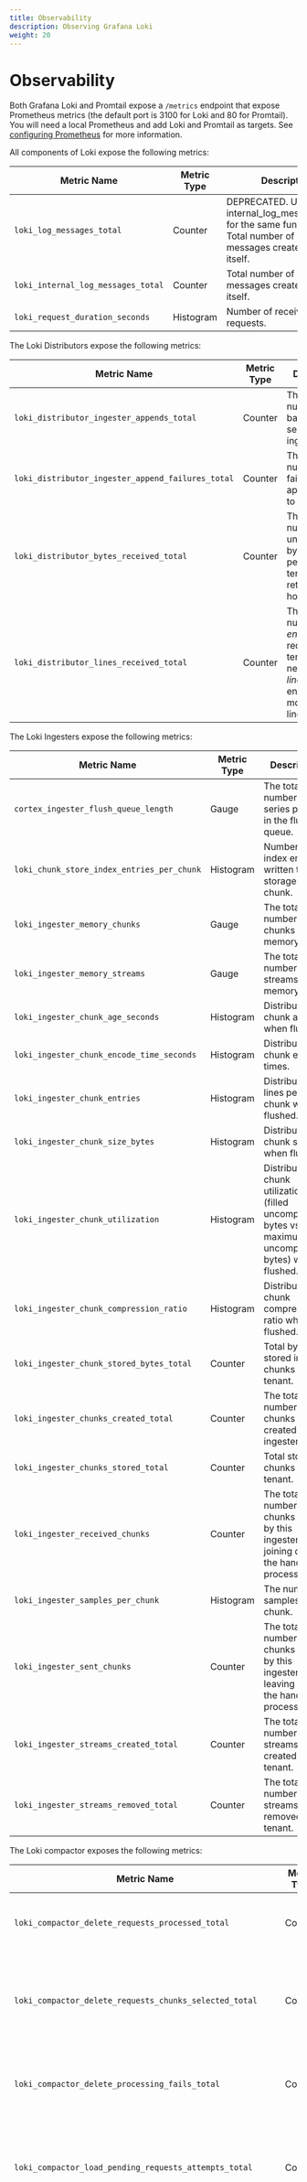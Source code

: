 ```yaml
---
title: Observability
description: Observing Grafana Loki
weight: 20
---
```

# Observability

Both Grafana Loki and Promtail expose a `/metrics` endpoint that expose Prometheus
metrics (the default port is 3100 for Loki and 80 for Promtail). You will need
a local Prometheus and add Loki and Promtail as targets. See [configuring
Prometheus](https://prometheus.io/docs/prometheus/latest/configuration/configuration)
for more information.

All components of Loki expose the following metrics:

| Metric Name                        | Metric Type | Description                                                                                                                  |
| ---------------------------------- | ----------- | ---------------------------------------------------------------------------------------------------------------------------- |
| `loki_log_messages_total`          | Counter     | DEPRECATED. Use internal_log_messages_total for the same functionality. Total number of log messages created by loki itself. |
| `loki_internal_log_messages_total` | Counter     | Total number of log messages created by loki itself.                                                                         |
| `loki_request_duration_seconds`    | Histogram   | Number of received HTTP requests.                                                                                            |

The Loki Distributors expose the following metrics:

| Metric Name                                       | Metric Type | Description                                                                                                                          |
| ------------------------------------------------- | ----------- | ------------------------------------------------------------------------------------------------------------------------------------ |
| `loki_distributor_ingester_appends_total`         | Counter     | The total number of batch appends sent to ingesters.                                                                                 |
| `loki_distributor_ingester_append_failures_total` | Counter     | The total number of failed batch appends sent to ingesters.                                                                          |
| `loki_distributor_bytes_received_total`           | Counter     | The total number of uncompressed bytes received per both tenant and retention hours.                                                                          |
| `loki_distributor_lines_received_total`           | Counter     | The total number of log _entries_ received per tenant (not necessarily of _lines_, as an entry can have more than one line of text). |

The Loki Ingesters expose the following metrics:

| Metric Name                                  | Metric Type | Description                                                                                               |
| -------------------------------------------- | ----------- | --------------------------------------------------------------------------------------------------------- |
| `cortex_ingester_flush_queue_length`         | Gauge       | The total number of series pending in the flush queue.                                                    |
| `loki_chunk_store_index_entries_per_chunk`   | Histogram   | Number of index entries written to storage per chunk.                                                     |
| `loki_ingester_memory_chunks`                | Gauge       | The total number of chunks in memory.                                                                     |
| `loki_ingester_memory_streams`               | Gauge       | The total number of streams in memory.                                                                    |
| `loki_ingester_chunk_age_seconds`            | Histogram   | Distribution of chunk ages when flushed.                                                                  |
| `loki_ingester_chunk_encode_time_seconds`    | Histogram   | Distribution of chunk encode times.                                                                       |
| `loki_ingester_chunk_entries`                | Histogram   | Distribution of lines per-chunk when flushed.                                                             |
| `loki_ingester_chunk_size_bytes`             | Histogram   | Distribution of chunk sizes when flushed.                                                                 |
| `loki_ingester_chunk_utilization`            | Histogram   | Distribution of chunk utilization (filled uncompressed bytes vs maximum uncompressed bytes) when flushed. |
| `loki_ingester_chunk_compression_ratio`      | Histogram   | Distribution of chunk compression ratio when flushed.                                                     |
| `loki_ingester_chunk_stored_bytes_total`     | Counter     | Total bytes stored in chunks per tenant.                                                                  |
| `loki_ingester_chunks_created_total`         | Counter     | The total number of chunks created in the ingester.                                                       |
| `loki_ingester_chunks_stored_total`          | Counter     | Total stored chunks per tenant.                                                                           |
| `loki_ingester_received_chunks`              | Counter     | The total number of chunks sent by this ingester whilst joining during the handoff process.               |
| `loki_ingester_samples_per_chunk`            | Histogram   | The number of samples in a chunk.                                                                         |
| `loki_ingester_sent_chunks`                  | Counter     | The total number of chunks sent by this ingester whilst leaving during the handoff process.               |
| `loki_ingester_streams_created_total`        | Counter     | The total number of streams created per tenant.                                                           |
| `loki_ingester_streams_removed_total`        | Counter     | The total number of streams removed per tenant.                                                           |

The Loki compactor exposes the following metrics:

| Metric Name                                                   | Metric Type | Description                                                                                             |
| ------------------------------------------------------------- | ----------- | ------------------------------------------------------------------------------------------------------- |
| `loki_compactor_delete_requests_processed_total`              | Counter     | Number of delete requests processed per user.                                                           |
| `loki_compactor_delete_requests_chunks_selected_total`        | Counter     | Number of chunks selected while building delete plans per user.                                         |
| `loki_compactor_delete_processing_fails_total`                | Counter     | Number of times the delete phase of compaction has failed.                                                 |
| `loki_compactor_load_pending_requests_attempts_total`         | Counter     | Number of attempts that were made to load pending requests with status.                                 |
| `loki_compactor_oldest_pending_delete_request_age_seconds`    | Gauge       | Age of oldest pending delete request in seconds since they are over their cancellation period.         |
| `loki_compactor_pending_delete_requests_count`                | Gauge       | Count of delete requests which are over their cancellation period and have not finished processing yet. |
| `loki_compactor_deleted_lines`                                | Counter     | Number of deleted lines per user.                                                                       |

Promtail exposes these metrics:

| Metric Name                               | Metric Type | Description                                                                                |
| ----------------------------------------- | ----------- | ------------------------------------------------------------------------------------------ |
| `promtail_read_bytes_total`               | Gauge       | Number of bytes read.                                                                      |
| `promtail_read_lines_total`               | Counter     | Number of lines read.                                                                      |
| `promtail_dropped_bytes_total`            | Counter     | Number of bytes dropped because failed to be sent to the ingester after all retries.       |
| `promtail_dropped_entries_total`          | Counter     | Number of log entries dropped because failed to be sent to the ingester after all retries. |
| `promtail_encoded_bytes_total`            | Counter     | Number of bytes encoded and ready to send.                                                 |
| `promtail_file_bytes_total`               | Gauge       | Number of bytes read from files.                                                           |
| `promtail_files_active_total`             | Gauge       | Number of active files.                                                                    |
| `promtail_request_duration_seconds` | Histogram   | Number of send requests.                                                                   |
| `promtail_sent_bytes_total`               | Counter     | Number of bytes sent.                                                                      |
| `promtail_sent_entries_total`             | Counter     | Number of log entries sent to the ingester.                                                |
| `promtail_targets_active_total`           | Gauge       | Number of total active targets.                                                            |
| `promtail_targets_failed_total`           | Counter     | Number of total failed targets.                                                            |

Most of these metrics are counters and should continuously increase during normal operations:

1. Your app emits a log line to a file that is tracked by Promtail.
2. Promtail reads the new line and increases its counters.
3. Promtail forwards the log line to a Loki distributor, where the received
   counters should increase.
4. The Loki distributor forwards the log line to a Loki ingester, where the
   request duration counter should increase.

If Promtail uses any pipelines with metrics stages, those metrics will also be
exposed by Promtail at its `/metrics` endpoint. See Promtail's documentation on
[Pipelines]({{< relref "../send-data/promtail/pipelines" >}}) for more information.

An example Grafana dashboard was built by the community and is available as
dashboard [10004](/dashboards/10004).

## Metrics cardinality

Some of the Loki observability metrics are emitted per tracked file (active), with the file path included in labels. 
This increases the quantity of label values across the environment, thereby increasing cardinality. Best practices with Prometheus [labels](https://prometheus.io/docs/practices/naming/#labels) discourage increasing cardinality in this way. 
Review your emitted metrics before scraping with Prometheus, and configure the scraping to avoid this issue.


## Mixins

The Loki repository has a [mixin](https://github.com/grafana/loki/blob/main/production/loki-mixin) that includes a
set of dashboards, recording rules, and alerts. Together, the mixin gives you a
comprehensive package for monitoring Loki in production.

For more information about mixins, take a look at the docs for the
[monitoring-mixins project](https://github.com/monitoring-mixins/docs).
